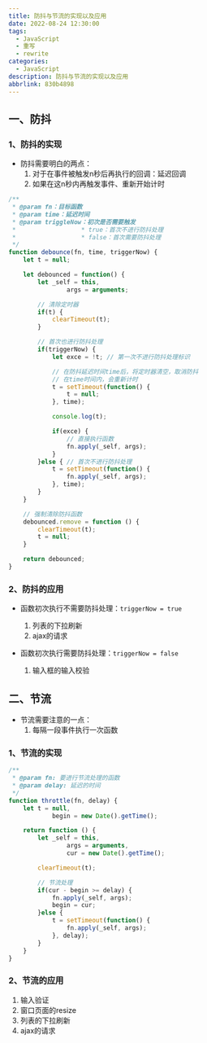 ```yaml
---
title: 防抖与节流的实现以及应用
date: 2022-08-24 12:30:00
tags:
  - JavaScript
  - 重写
  - rewrite
categories:
  - JavaScript
description: 防抖与节流的实现以及应用
abbrlink: 830b4898
---
```


## 一、防抖

### 1、防抖的实现

- 防抖需要明白的两点：
  1. 对于在事件被触发n秒后再执行的回调：延迟回调
  2. 如果在这n秒内再触发事件、重新开始计时

```js
/**
 * @param fn：目标函数
 * @param time：延迟时间
 * @param triggleNow：初次是否需要触发 
 * 					* true：首次不进行防抖处理 
 * 					* false：首次需要防抖处理
 */
function debounce(fn, time, triggerNow) {
	let t = null;

	let debounced = function() {
		let _self = this,
				args = arguments;

		// 清除定时器
		if(t) {
			clearTimeout(t);
		}

		// 首次也进行防抖处理
		if(triggerNow) {
			let exce = !t; // 第一次不进行防抖处理标识

			// 在防抖延迟时间time后，将定时器清空，取消防抖
			// 在time时间内，会重新计时
			t = setTimeout(function() {
				t = null;
			}, time);

			console.log(t);

			if(exce) {
				// 直接执行函数
				fn.apply(_self, args);
			}
		}else { // 首次不进行防抖处理
			t = setTimeout(function() {
				fn.apply(_self, args);
			}, time);
		}
	}

	// 强制清除防抖函数
	debounced.remove = function () {
		clearTimeout(t);
		t = null;
	}

	return debounced;
}
```

### 2、防抖的应用

- 函数初次执行不需要防抖处理：`triggerNow = true`
  1. 列表的下拉刷新
  2. ajax的请求

- 函数初次执行需要防抖处理：`triggerNow = false`
  1. 输入框的输入校验

## 二、节流

- 节流需要注意的一点：
  1. 每隔一段事件执行一次函数

### 1、节流的实现

```js
/**
 * @param fn: 要进行节流处理的函数
 * @param delay: 延迟的时间
 */
function throttle(fn, delay) {
	let t = null,
			begin = new Date().getTime();

	return function () {
		let _self = this,
				args = arguments,
				cur = new Date().getTime();

		clearTimeout(t);

		// 节流处理
		if(cur - begin >= delay) {
			fn.apply(_self, args);
			begin = cur;
		}else {
			t = setTimeout(function() {
				fn.apply(_self, args);
			}, delay);
		}
	}
}
```

### 2、节流的应用

1. 输入验证
2. 窗口页面的resize
3. 列表的下拉刷新
4. ajax的请求